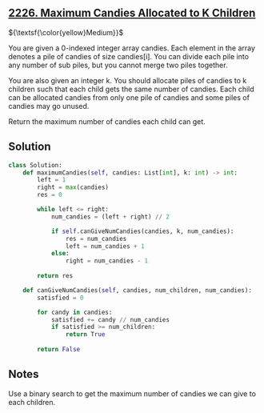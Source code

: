 ## [2226. Maximum Candies Allocated to K Children](https://leetcode.com/problems/maximum-candies-allocated-to-k-children/)

${\textsf{\color{yellow}Medium}}$

You are given a 0-indexed integer array candies. Each element in the array denotes a pile of candies of size candies[i]. You can divide each pile into any number of sub piles, but you cannot merge two piles together.

You are also given an integer k. You should allocate piles of candies to k children such that each child gets the same number of candies. Each child can be allocated candies from only one pile of candies and some piles of candies may go unused.

Return the maximum number of candies each child can get.

## Solution
```python
class Solution:
    def maximumCandies(self, candies: List[int], k: int) -> int:
        left = 1
        right = max(candies)
        res = 0

        while left <= right:
            num_candies = (left + right) // 2

            if self.canGiveNumCandies(candies, k, num_candies):
                res = num_candies
                left = num_candies + 1
            else:
                right = num_candies - 1
        
        return res

    def canGiveNumCandies(self, candies, num_children, num_candies):
        satisfied = 0

        for candy in candies:
            satisfied += candy // num_candies
            if satisfied >= num_children:
                return True
        
        return False
```

## Notes
Use a binary search to get the maximum number of candies we can give to each children.